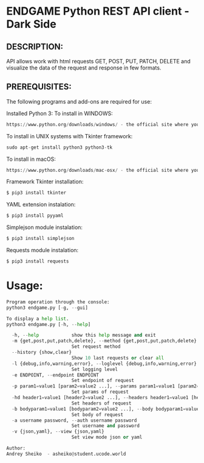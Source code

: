 # ENDGAME Python REST API client - Dark Side

## DESCRIPTION:

API allows work with html requests GET, POST, PUT, PATCH, DELETE and visualize the data of the request and response in few formats. 

## PREREQUISITES:

The following programs and add-ons are required for use:

Installed Python 3:
To install in WINDOWS:
```python
https://www.python.org/downloads/windows/ - the official site where you can download.
```
To install in UNIX systems with Tkinter framework:
```python
sudo apt-get install python3 python3-tk
```
To install in macOS:
```python
https://www.python.org/downloads/mac-osx/ - the official site where you can download.
```
Framework Tkinter installation:
```python
$ pip3 install tkinter
```

YAML extension instalation:
```python
$ pip3 install pyyaml
```
Simplejson module instalation:
```python
$ pip3 install simplejson
```
Requests module instalation:
```python
$ pip3 install requests
```
# Usage:
```python
Program operation through the console:
python3 endgame.py [-g, --gui]

To display a help list.
python3 endgame.py [-h, --help] 

  -h, --help            show this help message and exit
  -m {get,post,put,patch,delete}, --method {get,post,put,patch,delete}
                        Set request method
  --history {show,clear}
                        Show 10 last requests or clear all
  -l {debug,info,warning,error}, --loglevel {debug,info,warning,error}
                        Set logging level
  -e ENDPOINT, --endpoint ENDPOINT
                        Set endpoint of request
  -p param1=value1 [param2=value2 ...], --params param1=value1 [param2=value2 ...]
                        Set params of request
  -hd header1=value1 [header2=value2 ...], --headers header1=value1 [header2=value2 ...]
                        Set headers of request
  -b bodyparam1=value1 [bodyparam2=value2 ...], --body bodyparam1=value1 [bodyparam2=value2 ...]
                        Set body of request
  -a username password, --auth username password
                        Set username and password
  -v {json,yaml}, --view {json,yaml}
                        Set view mode json or yaml

Author: 
Andrey Sheiko  - asheiko@student.ucode.world 



